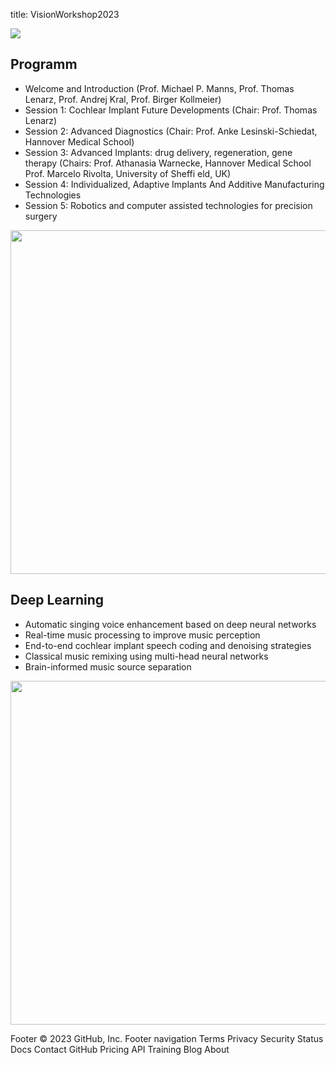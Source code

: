 title: VisionWorkshop2023


<p align="center">
  <img src="binom2.png" style="display: block; margin: 0 auto" >
</p>


## Programm

* Welcome and Introduction (Prof. Michael P. Manns, Prof. Thomas Lenarz, Prof. Andrej Kral, Prof. Birger Kollmeier)
* Session 1: Cochlear Implant Future Developments (Chair: Prof. Thomas Lenarz)
* Session 2: Advanced Diagnostics (Chair: Prof. Anke Lesinski-Schiedat, Hannover Medical School)
* Session 3: Advanced Implants: drug delivery, regeneration, gene therapy (Chairs: Prof. Athanasia Warnecke, Hannover Medical School  Prof. Marcelo Rivolta, University of Sheffi eld, UK)
* Session 4: Individualized, Adaptive Implants And Additive Manufacturing Technologies
* Session 5: Robotics and computer assisted technologies for precision surgery

<p align="center">
  <img width="550" src="BinProc.png">
</p>


## Deep Learning

* Automatic singing voice enhancement based on deep neural networks
* Real-time music processing to improve music perception
* End-to-end cochlear implant speech coding and denoising strategies
* Classical music remixing using multi-head neural networks
* Brain-informed music source separation

<p align="center">
  <img width="550" src="ace_nn.png">
</p>


Footer
© 2023 GitHub, Inc.
Footer navigation
Terms
Privacy
Security
Status
Docs
Contact GitHub
Pricing
API
Training
Blog
About
